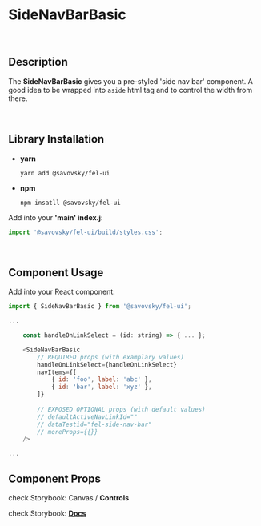 # SideNavBarBasic

&nbsp;

## Description

The **SideNavBarBasic** gives you a pre-styled 'side nav bar' component.
A good idea to be wrapped into `aside` html tag and to control the width from there.

&nbsp;

## Library Installation

- **yarn**

    `yarn add @savovsky/fel-ui`

- **npm**

    `npm insatll @savovsky/fel-ui`

Add into your **'main' index.j**:

```javascript
import '@savovsky/fel-ui/build/styles.css';
```

&nbsp;

## Component Usage

Add into your React component:

```javascript
import { SideNavBarBasic } from '@savovsky/fel-ui';

...

    const handleOnLinkSelect = (id: string) => { ... };

    <SideNavBarBasic
        // REQUIRED props (with examplary values)
        handleOnLinkSelect={handleOnLinkSelect}
        navItems={[
            { id: 'foo', label: 'abc' },
            { id: 'bar', label: 'xyz' },
        ]}
        
        // EXPOSED OPTIONAL props (with default values)
        // defaultActiveNavLinkId=""
        // dataTestid="fel-side-nav-bar"
        // moreProps={{}}
    />

...
```

## Component Props

check Storybook: Canvas / **Controls**

check Storybook: [**Docs**](https://www.savovsky.com/fel/?path=/docs/ui-sidenavbar-sidenavbarbasic--default)

&nbsp;
